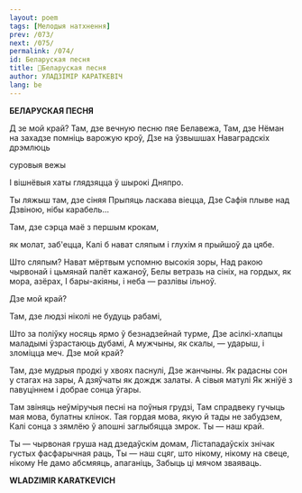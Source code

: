 ```yaml
---
layout: poem
tags: [Мелодыя натхнення]
prev: /073/
next: /075/
permalink: /074/
id: Беларуская песня
title: 🚧Беларуская песня
author: УЛАДЗІМІР КАРАТКЕВІЧ
lang: be
---
```



 
**БЕЛАРУСКАЯ ПЕСНЯ**

Д  зе мой край? Там, дзе вечную песню пяе Белавежа, Там, дзе Нёман на захадзе помніць варожую кроў, Дзе на ўзвышшах Наваградскіх дрэмлюць

суровыя вежы

I вішнёвыя хаты глядзяцца ў шырокі Дняпро.

Ты ляжыш там, дзе сіняя Прыпяць ласкава віецца, Дзе Сафія плыве над Дзвіною, нібы карабель...

Там, дзе сэрца маё з першым крокам,

як молат, заб'ецца, Калі б нават сляпым і глухім я прыйшоў да цябе.

Што сляпым? Нават мёртвым успомню высокія зоры, Над ракою чырвонай і цьмянай палёт кажаноў, Белы ветразь на сініх, на гордых, як мора, азёрах, I бары-акіяны, і неба — разлівы ільноў.

Дзе мой край?

Там, дзе людзі ніколі не будуць рабамі,

Што за поліўку носяць ярмо ў безнадзейнай турме, Дзе асілкі-хлапцы маладымі ўзрастаюць дубамі, А мужчыны, як скалы, — ударыш, і зломіцца меч. Дзе мой край?

Там, дзе мудрыя продкі у хвоях паснулі, Дзе жанчыны. Як радасны сон у стагах на зары, А дзяўчаты як дождж залаты. А сівыя матулі Як жніўё з павуціннем і добрае сонца ўгары.

Там звіняць неўміручыя песні на поўныя грудзі, Там спрадвеку гучыць мая мова, булатны клінок. Тая гордая мова, якую й тады не забудзем, Калі сонца з зямлёю ў апошні заглыбяцца змрок. Ты — наш край.

Ты — чырвоная груша над дзедаўскім домам, Лістападаўскіх знічак густых фасфарычная раць, Ты — наш сцяг, што нікому, нікому на свеце, нікому He дамо абсмяяць, апаганіць, Забыць ці мячом зваяваць.

**WLADZIMIR KARATKEVICH**
